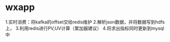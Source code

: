 # wxapp
1.实时消费：将kafka的offset交给redis维护
2.解析json数据，并将数据写到hdfs上，
3.利用redis进行PV,UV计算（累加器建议）
4.将求出指标同时更新到mysql中
